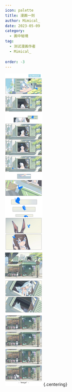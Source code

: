 ```yaml
---
icon: palette
title: 漫画一则
author: Mimical_
date: 2023-05-09
category:
  - 画中秘境
tag:
  - 测试漫画作者
  - Mimical_

order: -3
---
```


![](./res/comic/comic1.webp) {.centering}

<ArticleAd />